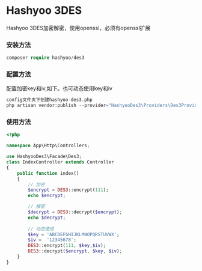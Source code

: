 ﻿# Hashyoo 3DES

Hashyoo 3DES加密解密，使用openssl，必须有openssl扩展

### 安装方法 ###

```php
composer require hashyoo/des3
```

### 配置方法 ###

配置加密key和iv,如下。也可动态使用key和iv

```php
config文件夹下创建hashyoo-des3.php
php artisan vendor:publish --provider="HashyooDes3\Providers\Des3Provider"
```

### 使用方法 ###


```php
<?php

namespace App\Http\Controllers;

use HashyooDes3\Facade\Des3;
class IndexController extends Controller
{
    public function index()
    {
        // 加密
        $encrypt = DES3::encrypt(111);
        echo $encrypt;

        // 解密
        $decrypt = DES3::decrypt($encrypt);
        echo $decrypt;
        
        // 动态使用
        $key = 'ABCDEFGHIJKLMNOPQRSTUVWX';
        $iv =  '12345678';
        DES3::encrypt(111, $key,$iv);
        DES3::decrypt($encrypt, $key, $iv);
    }
}

```

